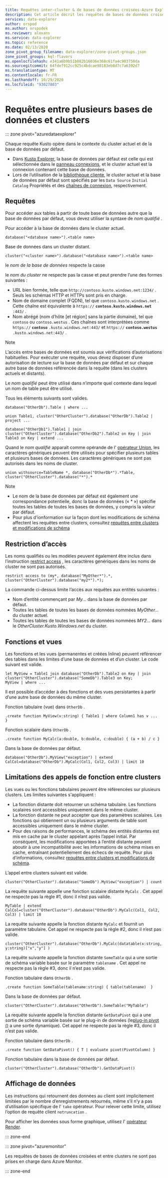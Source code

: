 ```yaml
---
title: Requêtes inter-cluster & de bases de données croisées-Azure Explorateur de données
description: Cet article décrit les requêtes de bases de données croisées et entre les clusters dans Azure Explorateur de données.
services: data-explorer
author: orspod
ms.author: orspodek
ms.reviewer: alexans
ms.service: data-explorer
ms.topic: reference
ms.date: 02/13/2020
zone_pivot_group_filename: data-explorer/zone-pivot-groups.json
zone_pivot_groups: kql-flavors
ms.openlocfilehash: e341a6b9b51b082b16036e368c61fa4c903750da
ms.sourcegitcommit: 64fdef912cc925c4bdcae98183eb8d7c7a6392d7
ms.translationtype: MT
ms.contentlocale: fr-FR
ms.lasthandoff: 10/29/2020
ms.locfileid: "93027803"
---
```

# <a name="cross-database-and-cross-cluster-queries"></a>Requêtes entre plusieurs bases de données et clusters

::: zone pivot="azuredataexplorer"

Chaque requête Kusto opère dans le contexte du cluster actuel et de la base de données par défaut.
* Dans [Kusto Explorer](../tools/kusto-explorer.md), la base de données par défaut est celle qui est sélectionnée dans le [panneau connexions](../tools/kusto-explorer.md#connections-panel), et le cluster actuel est la connexion contenant cette base de données.
* Lors de l’utilisation de la [bibliothèque cliente](../api/netfx/about-kusto-data.md), le cluster actuel et la base de données par défaut sont spécifiés par les `Data Source` `Initial Catalog` Propriétés et des [chaînes de connexion](../api/connection-strings/kusto.md), respectivement.

## <a name="queries"></a>Requêtes
Pour accéder aux tables à partir de toute base de données autre que la base de données par défaut, vous devez utiliser la syntaxe de *nom qualifié* .

Pour accéder à la base de données dans le cluster actuel.

```kusto
database("<database name>").<table name>
```

Base de données dans un cluster distant.
```kusto
cluster("<cluster name>").database("<database name>").<table name>
```

le *nom de la base de données* respecte la casse

le *nom du cluster* ne respecte pas la casse et peut prendre l’une des formes suivantes :
   * URL bien formée, telle que `http://contoso.kusto.windows.net:1234/` . Seuls les schémas HTTP et HTTPs sont pris en charge.
   * Nom de domaine complet (FQDN), tel que `contoso.kusto.windows.net` . Cette chaîne est équivalente à `https://` **`contoso.kusto.windows.net`** `:443/` .
   * Nom abrégé (nom d’hôte [et région] sans la partie domaine), tel que `contoso` ou `contoso.westus` . Ces chaînes sont interprétées comme `https://` **`contoso`** `.kusto.windows.net:443/` et `https://` **`contoso.westus`** `.kusto.windows.net:443/` .

> [!NOTE]
> L’accès entre bases de données est soumis aux vérifications d’autorisations habituelles.
> Pour exécuter une requête, vous devez disposer d’une autorisation de lecture sur la base de données par défaut et sur chaque autre base de données référencée dans la requête (dans les clusters actuels et distants).

Le *nom qualifié* peut être utilisé dans n’importe quel contexte dans lequel un nom de table peut être utilisé.

Tous les éléments suivants sont valides.

```kusto
database("OtherDb").Table | where ...

union Table1, cluster("OtherCluster").database("OtherDb").Table2 | project ...

database("OtherDb1").Table1 | join cluster("OtherCluster").database("OtherDb2").Table2 on Key | join Table3 on Key | extend ...
```

Quand le *nom qualifié* apparaît comme opérande de l' [opérateur Union](./unionoperator.md), les caractères génériques peuvent être utilisés pour spécifier plusieurs tables et plusieurs bases de données. Les caractères génériques ne sont pas autorisés dans les noms de cluster.

```kusto
union withsource=TableName *, database("OtherDb*").*Table, cluster("OtherCluster").database("*").*
```

> [!NOTE]
> * Le nom de la base de données par défaut est également une correspondance potentielle, donc la base de données (« &#42; ») spécifie toutes les tables de toutes les bases de données, y compris la valeur par défaut.
> * Pour plus d’ionformation sur la façon dont les modifications de schéma affectent les requêtes entre clusters, consultez [requêtes entre clusters et modifications de schéma](../concepts/crossclusterandschemachanges.md)

## <a name="access-restriction"></a>Restriction d’accès

Les noms qualifiés ou les modèles peuvent également être inclus dans l’instruction [restrict access](./restrictstatement.md) , les caractères génériques dans les noms de cluster ne sont pas autorisés.

```kusto
restrict access to (my*, database("MyOther*").*, cluster("OtherCluster").database("my2*").*);
```

La commande ci-dessus limite l’accès aux requêtes aux entités suivantes :

* Nom d’entité commençant par *My...* dans la base de données par défaut. 
* Toutes les tables de toutes les bases de données nommées *MyOther...* du cluster actuel.
* Toutes les tables de toutes les bases de données nommées *MY2...* dans le *OtherCluster.Kusto.Windows.net* du cluster.

## <a name="functions-and-views"></a>Fonctions et vues

Les fonctions et les vues (permanentes et créées Inline) peuvent référencer des tables dans les limites d’une base de données et d’un cluster. Le code suivant est valide.

```kusto
let MyView = Table1 join database("OtherDb").Table2 on Key | join cluster("OtherCluster").database("SomeDb").Table3 on Key;
MyView | where ...
```

Il est possible d’accéder à des fonctions et des vues persistantes à partir d’une autre base de données du même cluster.

Fonction tabulaire (vue) dans `OtherDb` .

```kusto
.create function MyView(v:string) { Table1 | where Column1 has v ...  }  
```

Fonction scalaire dans `OtherDb` .

```kusto
.create function MyCalc(a:double, b:double, c:double) { (a + b) / c }  
```

Dans la base de données par défaut.

```kusto
database("OtherDb").MyView("exception") | extend CalCol=database("OtherDb").MyCalc(Col1, Col2, Col3) | limit 10
```

## <a name="limitations-of-cross-cluster-function-calls"></a>Limitations des appels de fonction entre clusters

Les vues ou les fonctions tabulaires peuvent être référencées sur plusieurs clusters. Les limites suivantes s'appliquent :

* La fonction distante doit retourner un schéma tabulaire. Les fonctions scalaires sont accessibles uniquement dans le même cluster.
* La fonction distante ne peut accepter que des paramètres scalaires. Les fonctions qui obtiennent un ou plusieurs arguments de table sont accessibles uniquement dans le même cluster.
* Pour des raisons de performances, le schéma des entités distantes est mis en cache par le cluster appelant après l’appel initial. Par conséquent, les modifications apportées à l’entité distante peuvent aboutir à une incompatibilité avec les informations de schéma mises en cache, entraînant potentiellement des échecs de requête. Pour plus d’informations, consultez [requêtes entre clusters et modifications de schéma](../concepts/crossclusterandschemachanges.md).

L’appel entre clusters suivant est valide.

```kusto
cluster("OtherCluster").database("SomeDb").MyView("exception") | count
```

La requête suivante appelle une fonction scalaire distante `MyCalc` .
Cet appel ne respecte pas la règle #1, donc il n’est pas valide.

```kusto
MyTable | extend CalCol=cluster("OtherCluster").database("OtherDb").MyCalc(Col1, Col2, Col3) | limit 10
```

La requête suivante appelle la fonction distante `MyCalc` et fournit un paramètre tabulaire.
Cet appel ne respecte pas la règle #2, donc il n’est pas valide.

```kusto
cluster("OtherCluster").database("OtherDb").MyCalc(datatable(x:string, y:string)["x","y"] )
```

La requête suivante appelle la fonction distante `SomeTable` qui a une sortie de schéma variable basée sur le paramètre `tablename` .
Cet appel ne respecte pas la règle #3, donc il n’est pas valide.

Fonction tabulaire dans `OtherDb` .

```kusto
.create function SomeTable(tablename:string) { table(tablename)  }  
```

Dans la base de données par défaut.

```kusto
cluster("OtherCluster").database("OtherDb").SomeTable("MyTable")
```

La requête suivante appelle la fonction distante `GetDataPivot` qui a une sortie de schéma variable basée sur le plug-in de données (le[plug-in pivot ()](pivotplugin.md) a une sortie dynamique).
Cet appel ne respecte pas la règle #3, donc il n’est pas valide.

Fonction tabulaire dans `OtherDb` .

```kusto
.create function GetDataPivot() { T | evaluate pivot(PivotColumn) }  
```

Fonction tabulaire dans la base de données par défaut.

```kusto
cluster("OtherCluster").database("OtherDb").GetDataPivot()
```

## <a name="displaying-data"></a>Affichage de données

Les instructions qui retournent des données au client sont implicitement limitées par le nombre d’enregistrements retournés, même s’il n’y a pas d’utilisation spécifique de l' `take` opérateur. Pour relever cette limite, utilisez l’option de requête client `notruncation` .

Pour afficher les données sous forme graphique, utilisez l' [opérateur Render](renderoperator.md).

::: zone-end

::: zone pivot="azuremonitor"

Les requêtes de bases de données croisées et entre clusters ne sont pas prises en charge dans Azure Monitor.

::: zone-end
